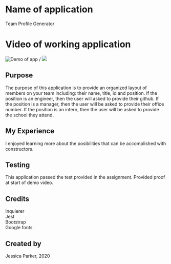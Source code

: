 # Name of application
Team Profile Generator


# Video of working application
![Demo of app](DEMO-10.gif) / ![](DEMO-19.gif)

## Purpose
The purpose of this application is to provide an organized layout of members on your team including: their name, title, id and position. If the position is an engineer, then the user will asked to provide their github. If the position is a manager, then the user will be asked to provide their office number. If the position is an intern, then the user will be asked to provide the school they attend. 

## My Experience
I enjoyed learning more about the posibilities that can be accomplished with constructors. 

## Testing
This application passed the test provided in the assignment. Provided proof at start of demo video.

## Credits
Inquierer<br>
Jest<br>
Bootstrap<br>
Google fonts<br>

## Created by
Jessica Parker, 2020
